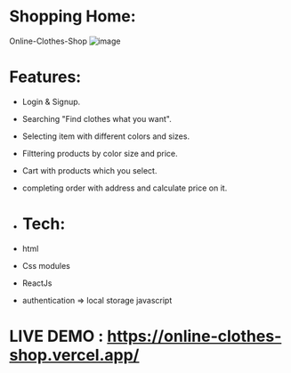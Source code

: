 # Shopping Home:
Online-Clothes-Shop
![image](https://user-images.githubusercontent.com/55410420/188766211-6c73d47e-0aee-4bac-9e05-6b923c761935.png)

# Features:
- Login & Signup.
- Searching "Find clothes what you want".
- Selecting item with different colors and sizes.
- Filttering products by color size and price.
- Cart with products which you select.
- completing order with address and calculate price on it.

- # Tech:
- html 
- Css modules
- ReactJs

- authentication => local storage javascript 

# LIVE DEMO : https://online-clothes-shop.vercel.app/
